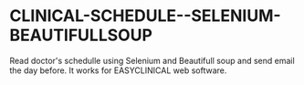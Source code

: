# CLINICAL-SCHEDULE--SELENIUM-BEAUTIFULLSOUP
Read doctor's schedulle using Selenium and Beautifull soup and send email the day before. It works for EASYCLINICAL web software. 
